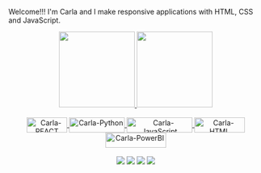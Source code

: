 Welcome!!! I'm Carla and I make responsive applications with HTML, CSS and JavaScript.

<div align="center">
  <a href="https://github.com/carlaleticia">
<img height="150em" src="https://github-readme-streak-stats.herokuapp.com/?user=carlaleticia&layout=compact&langs_count=7&theme=dracula&include_all_commits=true&count_private=true">
<img height="150em" src="https://github-readme-stats.vercel.app/api/top-langs/?username=carlaleticia&theme=dracula"/>
</div>
<div align="center">
<div style="display: inline_block"><br>
  <img align="center" alt="Carla-REACT" height="30" width="80" img src="https://img.shields.io/badge/REACT-276DC3?style=for-the-badge&logo=react&logoColor=white">
  <img align="center" alt="Carla-Python" height="30" width="110" <img src="https://img.shields.io/badge/Python-FFD43B?style=for-the-badge&logo=python&logoColor=darkgreen">
  <img align="center" alt="Carla-JavaScript" height="30" width="130" img src=https://img.shields.io/badge/JavaScript-323330?style=for-the-badge&logo=javascript&logoColor=F7DF1E>
  <img align="center" alt="Carla-HTML" height="30" width="100" src="https://img.shields.io/badge/HTML5-E34F26?style=for-the-badge&logo=html5&logoColor=white">
  <img align="center" alt="Carla-PowerBI" height="30" width="120" img src="https://img.shields.io/badge/PowerBI-F2C811?style=for-the-badge&logo=Power%20BI&logoColor=white"/
</div>
<div style="display: inline_block"><br>
<div/>
  <a href="https://www.instagram.com/carlets.dev/" target="_blank"><img src="https://img.shields.io/badge/-Instagram-%23E4405F?style=for-the-badge&logo=instagram&logoColor=white" target="_blank"></a>
 <a href="https://discord.com/channels/@carlets#9550" target="_blank"><img src="https://img.shields.io/badge/Discord-7289DA?style=for-the-badge&logo=discord&logoColor=" target="_blank"></a> 
  <a href="https://www.linkedin.com/in/carlaleticia" target="_blank"><img src="https://img.shields.io/badge/-LinkedIn-%230077B5?style=for-the-badge&logo=linkedin&logoColor=" target="_blank"></a> 
  <a href = "dev.calmeida@gmail.com"><img src="https://img.shields.io/badge/-Gmail-%23333?style=for-the-badge&logo=gmail&logoColor=" target="_blank"></a>

</div>

<!---
carlaleticia/carlaleticia is a ✨ special ✨ repository because its `README.md` (this file) appears on your GitHub profile.
You can click the Preview link to take a look at your changes.
--->
